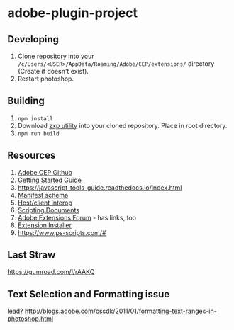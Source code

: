 # adobe-plugin-project

## Developing

1. Clone repository into your `/c/Users/<USER>/AppData/Roaming/Adobe/CEP/extensions/` directory (Create if doesn't exist).
2. Restart photoshop.


## Building

1. `npm install`
2. Download [zxp utility](https://github.com/Adobe-CEP/Getting-Started-guides/tree/master/Package%20Distribute%20Install#download-the-signing-and-packaging-tool-zxpsigncmd) into your cloned repository. Place in root directory.
3. `npm run build`


## Resources

1. [Adobe CEP Github](https://github.com/Adobe-CEP)
2. [Getting Started Guide](https://github.com/Adobe-CEP/Getting-Started-guides)
1. https://javascript-tools-guide.readthedocs.io/index.html
2. [Manifest schema](https://github.com/Adobe-CEP/CEP-Resources/blob/master/CEP_8.x/ExtensionManifest_v_7_0.xsd)
3. [Host/client Interop](https://github.com/Adobe-CEP/CEP-Resources/blob/master/CEP_9.x/Documentation/CEP%209.0%20HTML%20Extension%20Cookbook.md#invoke-point-products-scripts-from-html-extension)
4. [Scripting Documents](https://www.adobe.com/devnet/scripting.html)
5. [Adobe Extensions Forum](https://forums.adobe.com/community/creative_cloud/add-ons/extensions) - has links, too
6. [Extension Installer](https://github.com/Hennamann/CEP-Extension-Installer)
7. https://www.ps-scripts.com/#

## Last Straw
https://gumroad.com/l/rAAKQ

## Text Selection and Formatting issue

lead? http://blogs.adobe.com/cssdk/2011/01/formatting-text-ranges-in-photoshop.html